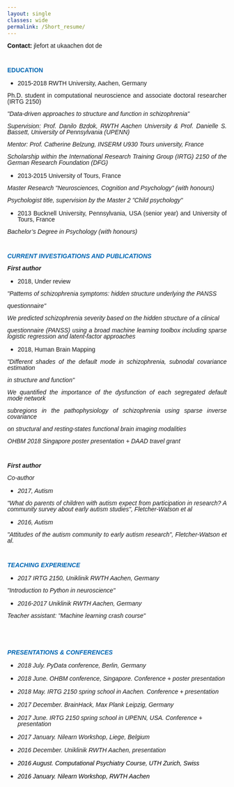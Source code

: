 ```yaml
---
layout: single
classes: wide
permalink: /Short_resume/
---
```



<p align="justify" style="line-height: 100%"><font face="Noto Sans Mono CJK TC Regular, sans-serif"><font color="#000000"><b>Contact:
</b></font>jlefort at ukaachen dot de</font></p>
<p align="justify" style="margin-bottom: 0in; font-style: normal; line-height: 100%; text-decoration: none">
<br/>

</p>
<p align="justify" style="margin-bottom: 0in; font-style: normal; line-height: 100%; text-decoration: none">
<font color="#0066b3"><font face="Noto Sans Mono CJK TC Regular, sans-serif"><b>EDUCATION</b></font></font></p>
<ul>
	<li/>
<p align="justify" style="margin-bottom: 0in; font-weight: normal; line-height: 100%">
	<font face="Noto Sans Mono CJK TC Regular, sans-serif">2015-2018
	RWTH University, Aachen, Germany</font></p>
</ul>
<p align="justify" style="margin-bottom: 0in; font-weight: normal; line-height: 100%">
<font face="Noto Sans Mono CJK TC Regular, sans-serif">Ph.D. student
in computational neuroscience and associate doctoral researcher (IRTG
2150)</font></p>
<p align="justify" style="margin-bottom: 0in; font-weight: normal; line-height: 100%">
<font face="Noto Sans Mono CJK TC Regular, sans-serif"><i>&quot;Data-driven
approaches to structure and function in schizophrenia&quot;<i></font></p>
<p align="justify" style="margin-bottom: 0in; font-weight: normal; line-height: 100%">
<font face="Noto Sans Mono CJK TC Regular, sans-serif">Supervision:
Prof. Danilo Bzdok, RWTH Aachen University &amp; Prof. Danielle S. Bassett,
University of Pennsylvania (UPENN)</font></p>
<p style="margin-bottom: 0in; line-height: 100%"><font face="Noto Sans Mono CJK TC Regular, sans-serif">Mentor:
Prof. Catherine Belzung, INSERM U930 Tours university, France</font></p>
<p align="justify" style="font-weight: normal; line-height: 100%"><font face="Noto Sans Mono CJK TC Regular, sans-serif">Scholarship
within the International Research Training Group (IRTG) 2150 of the
German Research Foundation (DFG)</font></p>
<ul>
	<li/>
<p align="justify" style="margin-bottom: 0in; line-height: 100%">
	<font face="Noto Sans Mono CJK TC Regular, sans-serif"><span style="font-style: normal"><span style="font-weight: normal">201</span></span></font><font face="Noto Sans Mono CJK TC Regular, sans-serif"><span style="font-style: normal"><span style="font-weight: normal">3</span></span></font><font face="Noto Sans Mono CJK TC Regular, sans-serif"><span style="font-style: normal"><span style="font-weight: normal">-</span></span></font><font face="Noto Sans Mono CJK TC Regular, sans-serif"><span style="font-style: normal"><span style="font-weight: normal">2015
	</span></span></font><font face="Noto Sans Mono CJK TC Regular, sans-serif"><span style="font-style: normal"><span style="font-weight: normal">University
	</span></span></font><font face="Noto Sans Mono CJK TC Regular, sans-serif"><span style="font-style: normal"><span style="font-weight: normal">of</span></span></font><font face="Noto Sans Mono CJK TC Regular, sans-serif"><span style="font-style: normal"><span style="font-weight: normal">
	Tours, France</span></span></font></p>
</ul>
<p align="justify" style="margin-bottom: 0in; font-weight: normal; line-height: 100%">
<font face="Noto Sans Mono CJK TC Regular, sans-serif">Master
Research &quot;Neurosciences, Cognition and Psychology&quot; (with
honours)</font></p>
<p align="justify" style="margin-bottom: 0in; font-weight: normal; line-height: 100%">
<font face="Noto Sans Mono CJK TC Regular, sans-serif">Psychologist
title, supervision by the Master 2 &quot;Child psychology&quot;</font></p>
<ul>
	<li/>
<p align="justify" style="margin-bottom: 0in; line-height: 100%">
	<font face="Noto Sans Mono CJK TC Regular, sans-serif"><span style="font-style: normal"><span style="font-weight: normal">2013
	Bucknell University, </span></span></font><font face="Noto Sans Mono CJK TC Regular, sans-serif"><span style="font-style: normal"><span style="font-weight: normal">Pennsylvania,
	</span></span></font><font face="Noto Sans Mono CJK TC Regular, sans-serif"><span style="font-style: normal"><span style="font-weight: normal">USA
	(senior year) and University </span></span></font><font face="Noto Sans Mono CJK TC Regular, sans-serif"><span style="font-style: normal"><span style="font-weight: normal">of</span></span></font><font face="Noto Sans Mono CJK TC Regular, sans-serif"><span style="font-style: normal"><span style="font-weight: normal">
	Tours, France</span></span></font></p>
</ul>
<p align="justify" style="margin-bottom: 0in; font-weight: normal; line-height: 100%">
<font face="Noto Sans Mono CJK TC Regular, sans-serif">Bachelor’s
Degree in Psychology (with honours)</font></p>
<p align="justify" style="margin-bottom: 0in; line-height: 100%"><br/>
</p>
</p>
<p align="justify" style="margin-bottom: 0in; line-height: 100%"><font color="#0066b3"><font face="Noto Sans Mono CJK TC Regular, sans-serif"><b>CURRENT
INVESTIGATIONS AND PUBLICATIONS</b></font></font></p>
</p>
</p>
<p align="justify" style="margin-bottom: 0in; line-height: 100%"><font face="Noto Sans Mono CJK TC Regular, sans-serif"><b>First
author</b></font></p>
<ul>
	<li/>
<p align="justify" style="margin-bottom: 0in; font-style: normal; font-weight: normal; line-height: 100%">
	<font face="Noto Sans Mono CJK TC Regular, sans-serif">2018, Under
	review</font></p>
</ul>
<p align="justify" style="margin-bottom: 0in; font-weight: normal; line-height: 100%">
<font face="Noto Sans Mono CJK TC Regular, sans-serif"><i>&quot;Patterns
of schizophrenia symptoms: hidden structure underlying the PANSS</i></font></p>
<p align="justify" style="margin-bottom: 0in; font-weight: normal; line-height: 100%">
<font face="Noto Sans Mono CJK TC Regular, sans-serif"><i>questionnaire&quot;</i></font></p>
<p align="justify" style="margin-bottom: 0in; font-weight: normal; line-height: 100%">
<font face="Noto Sans Mono CJK TC Regular, sans-serif">We predicted
schizophrenia severity based on the hidden structure of a clinical</font></p>
<p align="justify" style="margin-bottom: 0in; font-weight: normal; line-height: 100%">
<font face="Noto Sans Mono CJK TC Regular, sans-serif">questionnaire
(PANSS) using a broad machine learning toolbox including sparse
logistic regression and latent-factor approaches</font></p>
<ul>
	<li/>
<p align="justify" style="margin-bottom: 0in; font-style: normal; font-weight: normal; line-height: 100%">
	<font face="Noto Sans Mono CJK TC Regular, sans-serif">2018, Human
	Brain Mapping</font></p>
</ul>
<p align="justify" style="margin-bottom: 0in; font-weight: normal; line-height: 100%">
<font face="Noto Sans Mono CJK TC Regular, sans-serif"><i>&quot;Different
shades of the default mode in schizophrenia, subnodal covariance
estimation</i></font></p>
<p align="justify" style="margin-bottom: 0in; font-weight: normal; line-height: 100%">
<font face="Noto Sans Mono CJK TC Regular, sans-serif"><i>in
structure and function&quot;</i></font></p>
<p align="justify" style="margin-bottom: 0in; line-height: 100%"><font face="Noto Sans Mono CJK TC Regular, sans-serif">We
quantified the importance of the dysfunction of each segregated
default mode network</font></p>
<p align="justify" style="margin-bottom: 0in; line-height: 100%"><font face="Noto Sans Mono CJK TC Regular, sans-serif">subregions
in the pathophysiology of schizophrenia using sparse inverse
covariance</font></p>
<p align="justify" style="margin-bottom: 0in; line-height: 100%"><font face="Noto Sans Mono CJK TC Regular, sans-serif">on
structural and resting-states functional brain imaging modalities</font></p>
<p align="justify" style="margin-bottom: 0in; line-height: 100%"><font face="Noto Sans Mono CJK TC Regular, sans-serif">OHBM
2018 Singapore poster presentation + DAAD travel grant</font></p>
<p align="justify" style="margin-bottom: 0in; line-height: 100%"><br/>

</p>
<p align="justify" style="margin-bottom: 0in; line-height: 100%"><font face="Noto Sans Mono CJK TC Regular, sans-serif"><b>First
author</b></font></p>
<p align="justify" style="margin-bottom: 0in; line-height: 100%"><font face="Noto Sans Mono CJK TC Regular, sans-serif">Co-author</b></font></p>
<ul>
	<li/>
<p align="justify" style="margin-bottom: 0in; font-weight: normal; line-height: 100%">
	<font face="Noto Sans Mono CJK TC Regular, sans-serif">2017, Autism</font></p>
</ul>
<p align="justify" style="margin-bottom: 0in; font-weight: normal; line-height: 100%">
<font face="Noto Sans Mono CJK TC Regular, sans-serif"><i>&quot;What
do parents of children with autism expect from participation in
research? A community survey about early autism studies&quot;,</i>
Fletcher-Watson et al</font></p>
<ul>
	<li/>
<p align="justify" style="margin-bottom: 0in; font-weight: normal; line-height: 100%">
	<font face="Noto Sans Mono CJK TC Regular, sans-serif">2016, Autism </font>
	</p>
</ul>
<p align="justify" style="margin-bottom: 0in; font-weight: normal; line-height: 100%">
<font face="Noto Sans Mono CJK TC Regular, sans-serif"><i>&quot;Attitudes
of the autism community to early autism research&quot;</i>,
Fletcher-Watson et al.</font></p>
<p align="justify" style="margin-bottom: 0in; line-height: 100%"><br/>

</p>
<p align="justify" style="margin-bottom: 0in; line-height: 100%"><font color="#0066b3"><font face="Noto Sans Mono CJK TC Regular, sans-serif"><b>TEACHING
EXPERIENCE</b></font></font></p>
<ul>
	<li/>
<p align="justify" style="margin-bottom: 0in; line-height: 100%">
	<font face="Noto Sans Mono CJK TC Regular, sans-serif">2017 IRTG
	2150, Uniklinik RWTH Aachen, </font><font face="Noto Sans Mono CJK TC Regular, sans-serif">Germany</font></p>
</ul>
<p align="justify" style="margin-bottom: 0in; line-height: 100%"><font face="Noto Sans Mono CJK TC Regular, sans-serif"><i>&quot;Introduction
to Python in neuroscience&quot;</i></font></p>
<ul>
	<li/>
<p align="justify" style="margin-bottom: 0in; line-height: 100%">
	<font face="Noto Sans Mono CJK TC Regular, sans-serif">2016-2017
	Uniklinik RWTH Aachen, </font><font face="Noto Sans Mono CJK TC Regular, sans-serif">Germany</font></p>
</ul>
<p align="justify" style="margin-bottom: 0in; line-height: 100%"><font face="Noto Sans Mono CJK TC Regular, sans-serif">Teacher
assistant: <i>&quot;Machine learning crash course&quot;</i></font></p>
<p style="margin-bottom: 0in; line-height: 100%"><br/>

</p>
<p style="margin-bottom: 0in; line-height: 100%"><br/>

</p>
<p style="margin-bottom: 0in; line-height: 100%"><font face="Noto Sans Mono CJK TC Regular, sans-serif"><font color="#0066b3"><b>PRESENTATIONS
</b></font><font color="#0066b3"><b>&amp; CONFERENCES</b></font></font></p>
<ul>
	<li/>
<p style="margin-bottom: 0in; line-height: 100%"><font face="Noto Sans Mono CJK TC Regular, sans-serif">2018
	July. PyData conference, Berlin, Germany</font></p>
	<li/>
<p style="margin-bottom: 0in; line-height: 100%"><font face="Noto Sans Mono CJK TC Regular, sans-serif">2018
	June. OHBM conference, Singapore. Conference + poster presentation</font></p>
	<li/>
<p style="margin-bottom: 0in; line-height: 100%"><font face="Noto Sans Mono CJK TC Regular, sans-serif">2018
	May. IRTG 2150 spring school in Aachen. Conference + presentation</font></p>
	<li/>
<p style="margin-bottom: 0in; line-height: 100%"><font face="Noto Sans Mono CJK TC Regular, sans-serif">2017
	December. BrainHack, Max Plank Leipzig, Germany</font></p>
	<li/>
<p style="margin-bottom: 0in; line-height: 100%"><font face="Noto Sans Mono CJK TC Regular, sans-serif">2017
	June. IRTG 2150 spring school in UPENN, USA. Conference +
	presentation</font></p>
	<li/>
<p style="margin-bottom: 0in; line-height: 100%"><font face="Noto Sans Mono CJK TC Regular, sans-serif">2017
	January.  Nilearn Workshop, Liege, Belgium</font></p>
	<li/>
<p style="margin-bottom: 0in; line-height: 100%"><font face="Noto Sans Mono CJK TC Regular, sans-serif">2016
	December. Uniklinik RWTH Aachen, presentation</font></p>
	<li/>
<p style="margin-bottom: 0in; line-height: 100%"><font face="Noto Sans Mono CJK TC Regular, sans-serif"><font color="#000000">2016
	August. Computational Psychiatry Course, UTH Zurich, Swiss</font></p>
	<li/>
<p style="margin-bottom: 0in; line-height: 100%"><font face="Noto Sans Mono CJK TC Regular, sans-serif"><font color="#000000">2016
	January. Nilearn Workshop, RWTH Aachen</font></p>
